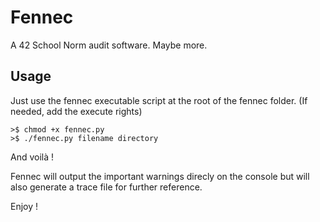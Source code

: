 Fennec
======

A 42 School Norm audit software. Maybe more.

Usage
-----

Just use the fennec executable script at the root of the fennec folder.
(If needed, add the execute rights)

    >$ chmod +x fennec.py
    >$ ./fennec.py filename directory

And voilà !

Fennec will output the important warnings direcly on the console but will
also generate a trace file for further reference.

Enjoy !
